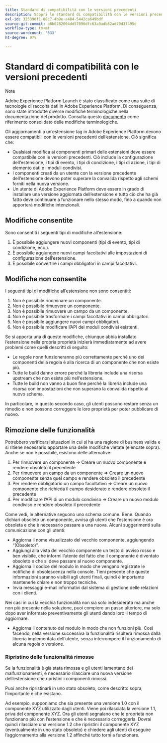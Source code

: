 ```yaml
---
title: Standard di compatibilità con le versioni precedenti
description: Scopri lo standard di compatibilità con le versioni precedenti di Adobe Experience Platform che garantisce la compatibilità delle versioni aggiornate delle estensioni dei tag con le versioni precedenti.
exl-id: 325390f1-88c7-4b9e-a484-5442ca649bdf
source-git-commit: a8b0282004dd57096dfc63a9adb82ad70d37495d
workflow-type: tm+mt
source-wordcount: '833'
ht-degree: 97%

---
```


# Standard di compatibilità con le versioni precedenti

>[!NOTE]
>
>Adobe Experience Platform Launch è stato classificato come una suite di tecnologie di raccolta dati in Adobe Experience Platform. Di conseguenza, sono state introdotte diverse modifiche terminologiche nella documentazione del prodotto. Consulta questo [documento](../term-updates.md) come riferimento consolidato delle modifiche terminologiche.

Gli aggiornamenti a un’estensione tag in Adobe Experience Platform devono essere compatibili con le versioni precedenti dell’estensione. Ciò significa che:

* Qualsiasi modifica ai componenti primari delle estensioni deve essere compatibile con le versioni precedenti. Ciò include la configurazione dell’estensione, i tipi di evento, i tipi di condizione, i tipi di azione, i tipi di elemento dati e i moduli condivisi.
* I componenti creati da un utente con la versione precedente dell’estensione devono poter superare la convalida rispetto agli schemi forniti nella nuova versione.
* Un utente di Adobe Experience Platform deve essere in grado di installare una versione aggiornata dell’estensione e tutto ciò che ha già fatto deve continuare a funzionare nello stesso modo, fino a quando non apporterà modifiche intenzionali.

## Modifiche consentite

Sono consentiti i seguenti tipi di modifiche all’estensione:

1. È possibile aggiungere nuovi componenti (tipi di evento, tipi di condizione, ecc.).
1. È possibile aggiungere nuovi campi facoltativi alle impostazioni di configurazione dell’estensione.
1. È possibile convertire i campi obbligatori in campi facoltativi.

## Modifiche non consentite

I seguenti tipi di modifiche all’estensione non sono consentiti:

1. Non è possibile rinominare un componente.
1. Non è possibile rimuovere un componente.
1. Non è possibile rimuovere un campo da un componente.
1. Non è possibile trasformare i campi facoltativi in campi obbligatori.
1. Non è possibile aggiungere nuovi campi obbligatori.
1. Non è possibile modificare l’API dei moduli condivisi esistenti.

Se si apporta una di queste modifiche, chiunque abbia installato l’estensione nella propria proprietà inizierà immediatamente ad avere problemi come quelli descritti di seguito:

* Le regole nonn funzioneranno più correttamente perché uno dei componenti della regola è alla ricerca di un componente che non esiste più.
* Tutte le build danno errore perché la libreria include una risorsa upstream che non esiste più nell’estensione.
* Tutte le build non vanno a buon fine perché la libreria include una risorsa con impostazioni che non superano la convalida rispetto al nuovo schema.

In particolare, in questo secondo caso, gli utenti possono restare senza un rimedio e non possono correggere le loro proprietà per poter pubblicare di nuovo.

## Rimozione delle funzionalità

Potrebbero verificarsi situazioni in cui si ha una ragione di business valida e si ritiene necessario apportare una delle modifiche vietate (elencate sopra). Anche se non è possibile, esistono delle alternative:

1. Per rimuovere un componente => Creare un nuovo componente e rendere obsoleto il precedente
1. Per rimuovere un campo da un componente => Creare un nuovo componente senza quel campo e rendere obsoleto il precedente
1. Per rendere obbligatorio un campo facoltativo => Creare un nuovo componente che richieda il campo desiderato e rendere obsoleto il precedente
1. Per modificare l’API di un modulo condiviso => Creare un nuovo modulo condiviso e rendere obsoleto il precedente

Come vedi, le alternative seguono uno schema comune. Bene. Quando dichiari obsoleto un componente, avvisa gli utenti che l’estensione è ora obsoleta e che è necessario passare a una nuova.  Alcuni suggerimenti sulla comunicazione con gli utenti:

* Aggiorna il nome visualizzato del vecchio componente, aggiungendo “(Obsoleto)”.
* Aggiungi alla vista del vecchio componente un testo di avviso rosso e ben visibile, che informi l’utente del fatto che il componente è diventato obsoleto e che si deve passare al nuovo componente.
* Aggiorna il codice del modulo in modo che vengano registrate le notifiche di obsolescenza nella console. Tieni presente che queste informazioni saranno visibili agli utenti finali, quindi è importante mantenerle chiare e non troppo tecniche.
* Invia messaggi e-mail informativi dal sistema di gestione delle relazioni con i clienti.

Nei casi in cui la vecchia funzionalità non sia solo indesiderata ma anche non più presente nella soluzione, puoi compiere un passo ulteriore, ma solo dopo aver informato preventivamente gli utenti dando loro il tempo di aggiornare.

* Aggiorna il contenuto del modulo in modo che non funzioni più. Così facendo, nella versione successiva la funzionalità risulterà rimossa dalla libreria implementata dell’utente, senza interrompere il funzionamento di alcuna regola o versione.

### Ripristino delle funzionalità rimosse

Se la funzionalità è già stata rimossa e gli utenti lamentano dei malfunzionamenti, è necessario rilasciare una nuova versione dell’estensione che ripristini i componenti rimossi.

Puoi anche ripristinarli in uno stato obsoleto, come descritto sopra; l’importante è che esistano.

Ad esempio, supponiamo che sia presente una versione 1.0 con il componente XYZ utilizzato dagli utenti. Viene poi rilasciata la versione 1.1, priva del componente XYZ. Ora gli utenti segnalano che le proprietà non funzionano più con l’estensione e che è necessario correggerla. Dovrai quindi rilasciare una versione 1.2 che ripristini il componente XYZ (eventualmente in uno stato obsoleto) e chiedere agli utenti di eseguire l’aggiornamento alla versione 1.2 affinché tutto torni a funzionare.
